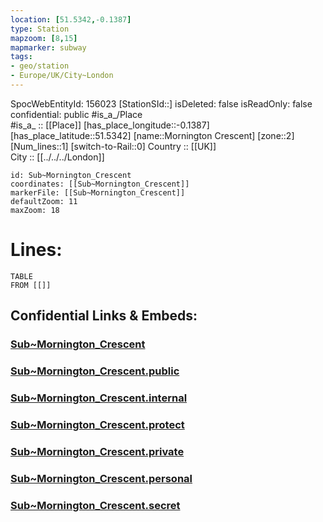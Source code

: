 ```yaml
---
location: [51.5342,-0.1387] 
type: Station 
mapzoom: [8,15] 
mapmarker: subway 
tags:
- geo/station
- Europe/UK/City~London
---
```

SpocWebEntityId: 156023
[StationSId::] 
isDeleted: false
isReadOnly: false
confidential: public
#is_a_/Place  
#is_a_ :: [[Place]] 
[has_place_longitude::-0.1387] 
[has_place_latitude::51.5342] 
[name::Mornington Crescent] 
[zone::2] 
[Num_lines::1] 
[switch-to-Rail::0] 
Country :: [[UK]]  
City :: [[../../../London]]  


```leaflet
id: Sub~Mornington_Crescent
coordinates: [[Sub~Mornington_Crescent]] 
markerFile: [[Sub~Mornington_Crescent]] 
defaultZoom: 11 
maxZoom: 18
```


# Lines: 
```dataview
TABLE 
FROM [[]] 
```


## Confidential Links & Embeds: 

### [Sub~Mornington_Crescent](/_Standards/Earth/Continent/Europe/Europe~North/UK/England/Regions~England/London,Greater/cities~GreaterLondon/Underground/Station/Sub~Mornington_Crescent.md) 

### [Sub~Mornington_Crescent.public](/_public/Earth/Continent/Europe/Europe~North/UK/England/Regions~England/London,Greater/cities~GreaterLondon/Underground/Station/Sub~Mornington_Crescent.public.md) 

### [Sub~Mornington_Crescent.internal](/_internal/Earth/Continent/Europe/Europe~North/UK/England/Regions~England/London,Greater/cities~GreaterLondon/Underground/Station/Sub~Mornington_Crescent.internal.md) 

### [Sub~Mornington_Crescent.protect](/_protect/Earth/Continent/Europe/Europe~North/UK/England/Regions~England/London,Greater/cities~GreaterLondon/Underground/Station/Sub~Mornington_Crescent.protect.md) 

### [Sub~Mornington_Crescent.private](/_private/Earth/Continent/Europe/Europe~North/UK/England/Regions~England/London,Greater/cities~GreaterLondon/Underground/Station/Sub~Mornington_Crescent.private.md) 

### [Sub~Mornington_Crescent.personal](/_personal/Earth/Continent/Europe/Europe~North/UK/England/Regions~England/London,Greater/cities~GreaterLondon/Underground/Station/Sub~Mornington_Crescent.personal.md) 

### [Sub~Mornington_Crescent.secret](/_secret/Earth/Continent/Europe/Europe~North/UK/England/Regions~England/London,Greater/cities~GreaterLondon/Underground/Station/Sub~Mornington_Crescent.secret.md)


